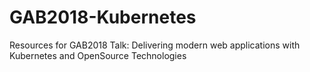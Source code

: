 # GAB2018-Kubernetes
Resources for GAB2018 Talk: Delivering modern web applications with Kubernetes and OpenSource Technologies
